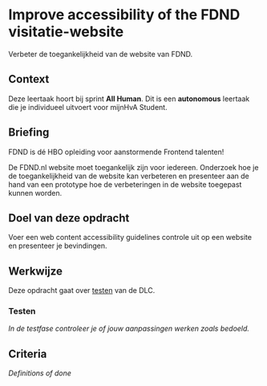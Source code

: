 # Improve accessibility of the FDND visitatie-website
Verbeter de toegankelijkheid van de website van FDND.

## Context
Deze leertaak hoort bij sprint **All Human**. Dit is een **autonomous** leertaak die je individueel uitvoert voor mijnHvA Student.

## Briefing

FDND is dé HBO opleiding voor aanstormende Frontend talenten!

De FDND.nl website moet toegankelijk zijn voor iedereen. Onderzoek hoe je de toegankelijkheid van de website kan verbeteren en presenteer aan de hand van een prototype hoe de verbeteringen in de website toegepast kunnen worden.
 
## Doel van deze opdracht

Voer een web content accessibility guidelines controle uit op een website en presenteer je bevindingen.


## Werkwijze
Deze opdracht gaat over [testen](#testen) van de DLC.

### Testen
*In de testfase controleer je of jouw aanpassingen werken zoals bedoeld.*

## Criteria
*Definitions of done*
